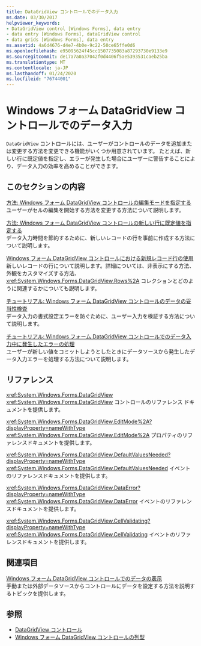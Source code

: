 ```yaml
---
title: DataGridView コントロールでのデータ入力
ms.date: 03/30/2017
helpviewer_keywords:
- DataGridView control [Windows Forms], data entry
- data entry [Windows Forms], dataGridView control
- data grids [Windows Forms], data entry
ms.assetid: 4a6d4676-d4e7-4b0e-9c22-50ce65ffe0d6
ms.openlocfilehash: e95095624f45cc1507735083a87293730e9133e9
ms.sourcegitcommit: de17a7a0a37042f0d4406f5ae5393531caeb25ba
ms.translationtype: MT
ms.contentlocale: ja-JP
ms.lasthandoff: 01/24/2020
ms.locfileid: "76744001"
---
```

# <a name="data-entry-in-the-windows-forms-datagridview-control"></a>Windows フォーム DataGridView コントロールでのデータ入力
`DataGridView` コントロールには、ユーザーがコントロールのデータを追加または変更する方法を変更できる機能がいくつか用意されています。 たとえば、新しい行に既定値を指定し、エラーが発生した場合にユーザーに警告することにより、データ入力の効率を高めることができます。  
  
## <a name="in-this-section"></a>このセクションの内容  
 [方法: Windows フォーム DataGridView コントロールの編集モードを指定する](how-to-specify-the-edit-mode-for-the-windows-forms-datagridview-control.md)  
 ユーザーがセルの編集を開始する方法を変更する方法について説明します。  
  
 [方法: Windows フォーム DataGridView コントロールの新しい行に既定値を指定する](specify-default-values-for-new-rows-in-the-datagrid.md)  
 データ入力時間を節約するために、新しいレコードの行を事前に作成する方法について説明します。  
  
 [Windows フォーム DataGridView コントロールにおける新規レコード行の使用](using-the-row-for-new-records-in-the-windows-forms-datagridview-control.md)  
 新しいレコードの行について説明します。詳細については、非表示にする方法、外観をカスタマイズする方法、<xref:System.Windows.Forms.DataGridView.Rows%2A> コレクションとどのように関連するかについても説明します。  
  
 [チュートリアル: Windows フォーム DataGridView コントロールのデータの妥当性検査](walkthrough-validating-data-in-the-windows-forms-datagridview-control.md)  
 データ入力の書式設定エラーを防ぐために、ユーザー入力を検証する方法について説明します。  
  
 [チュートリアル: Windows フォーム DataGridView コントロールでのデータ入力中に発生したエラーの処理](handling-errors-that-occur-during-data-entry-in-the-datagrid.md)  
 ユーザーが新しい値をコミットしようとしたときにデータソースから発生したデータ入力エラーを処理する方法について説明します。  
  
## <a name="reference"></a>リファレンス  
 <xref:System.Windows.Forms.DataGridView>  
 <xref:System.Windows.Forms.DataGridView> コントロールのリファレンス ドキュメントを提供します。  
  
 <xref:System.Windows.Forms.DataGridView.EditMode%2A?displayProperty=nameWithType>  
 <xref:System.Windows.Forms.DataGridView.EditMode%2A> プロパティのリファレンスドキュメントを提供します。  
  
 <xref:System.Windows.Forms.DataGridView.DefaultValuesNeeded?displayProperty=nameWithType>  
 <xref:System.Windows.Forms.DataGridView.DefaultValuesNeeded> イベントのリファレンスドキュメントを提供します。  
  
 <xref:System.Windows.Forms.DataGridView.DataError?displayProperty=nameWithType>  
 <xref:System.Windows.Forms.DataGridView.DataError> イベントのリファレンスドキュメントを提供します。  
  
 <xref:System.Windows.Forms.DataGridView.CellValidating?displayProperty=nameWithType>  
 <xref:System.Windows.Forms.DataGridView.CellValidating> イベントのリファレンスドキュメントを提供します。  
  
## <a name="related-sections"></a>関連項目  
 [Windows フォーム DataGridView コントロールでのデータの表示](displaying-data-in-the-windows-forms-datagridview-control.md)  
 手動または外部データソースからコントロールにデータを設定する方法を説明するトピックを提供します。  
  
## <a name="see-also"></a>参照

- [DataGridView コントロール](datagridview-control-windows-forms.md)
- [Windows フォーム DataGridView コントロールの列型](column-types-in-the-windows-forms-datagridview-control.md)
